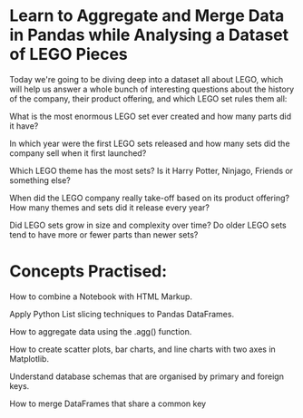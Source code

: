 # Learn to Aggregate and Merge Data in Pandas while Analysing a Dataset of LEGO Pieces


Today we're going to be diving deep into a dataset all about LEGO, which will help us answer a whole bunch of interesting questions about the history of the company, their product offering, and which LEGO set rules them all:

What is the most enormous LEGO set ever created and how many parts did it have?

In which year were the first LEGO sets released and how many sets did the company sell when it first launched?

Which LEGO theme has the most sets? Is it Harry Potter, Ninjago, Friends or something else?

When did the LEGO company really take-off based on its product offering? How many themes and sets did it release every year?

Did LEGO sets grow in size and complexity over time? Do older LEGO sets tend to have more or fewer parts than newer sets?



# Concepts Practised:



How to combine a Notebook with HTML Markup.

Apply Python List slicing techniques to Pandas DataFrames.

How to aggregate data using the .agg() function.

How to create scatter plots, bar charts, and line charts with two axes in Matplotlib.

Understand database schemas that are organised by primary and foreign keys.

How to merge DataFrames that share a common key




